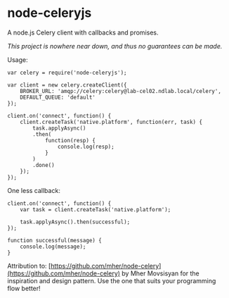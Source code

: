 node-celeryjs
=============

A node.js Celery client with callbacks and promises.

*This project is nowhere near down, and thus no guarantees can be made.*

Usage:
```
var celery = require('node-celeryjs');

var client = new celery.createClient({
	BROKER_URL: 'amqp://celery:celery@lab-cel02.ndlab.local/celery',
	DEFAULT_QUEUE: 'default'
});

client.on('connect', function() {
	client.createTask('native.platform', function(err, task) {
		task.applyAsync()
		.then(
			function(resp) {
				console.log(resp);
			}
		)
		.done()
	});
});

```

One less callback:
```
client.on('connect', function() {
	var task = client.createTask('native.platform');

	task.applyAsync().then(successful);
});

function successful(message) {
	console.log(message);
}
```

Attribution to: [https://github.com/mher/node-celery](https://github.com/mher/node-celery) by Mher Movsisyan for the inspiration and design pattern. Use the one that suits your programming flow better!